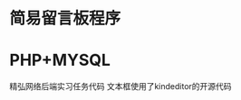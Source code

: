 ﻿简易留言板程序
==============================
PHP+MYSQL
==============================
精弘网络后端实习任务代码
文本框使用了kindeditor的开源代码